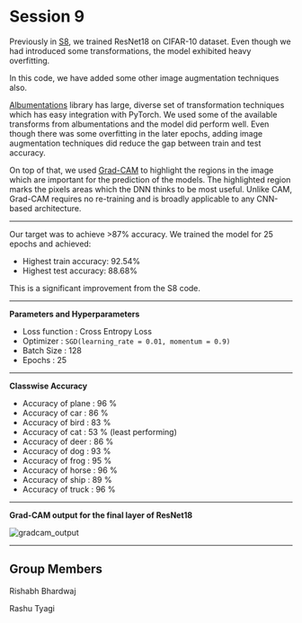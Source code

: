 # Session 9

Previously in [S8](https://github.com/rishabh-bhardwaj-64rr/EVA5/tree/master/S8), we trained ResNet18 on CIFAR-10 dataset. Even though we had introduced some transformations, the model exhibited heavy overfitting.

In this code, we have added some other image augmentation techniques also. 

[Albumentations](https://github.com/albumentations-team/albumentations) library has large, diverse set of transformation techniques which has easy integration with PyTorch. 
We used some of the available transforms from albumentations and the model did perform well. Even though there was some overfitting in the later epochs, adding image
augmentation techniques did reduce the gap between train and test accuracy.

On top of that, we used [Grad-CAM](http://gradcam.cloudcv.org/) to highlight the regions in the image which are important for the prediction of the models.
The highlighted region marks the pixels areas which the DNN thinks to be most useful. Unlike CAM, Grad-CAM requires no re-training and is broadly applicable to any 
CNN-based architecture.

---

Our target was to achieve >87% accuracy.
We trained the model for 25 epochs and achieved:
* Highest train accuracy: 92.54%
* Highest test accuracy: 88.68%

This is a significant improvement from the S8 code.

---

**Parameters and Hyperparameters**

* Loss function : Cross Entropy Loss
* Optimizer : `SGD(learning_rate = 0.01, momentum = 0.9)`
* Batch Size : 128
* Epochs : 25
---

**Classwise Accuracy**

* Accuracy of plane : 96 %
* Accuracy of   car : 86 %
* Accuracy of  bird : 83 %
* Accuracy of   cat : 53 % (least performing)
* Accuracy of  deer : 86 %
* Accuracy of   dog : 93 %
* Accuracy of  frog : 95 %
* Accuracy of horse : 96 %
* Accuracy of  ship : 89 %
* Accuracy of truck : 96 %
---

**Grad-CAM output for the final layer of ResNet18**

![gradcam_output](https://github.com/rishabh-bhardwaj-64rr/EVA5/blob/master/S9/images/gradcam_output.png)

---
## Group Members

Rishabh Bhardwaj

Rashu Tyagi


